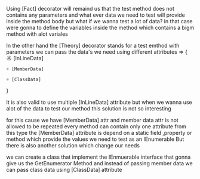 Using [Fact] decorator will remaind us that the test method does not contains any parameters
and what ever data we need to test will provide inside the method body
but what if we wanna test a lot of data?
in that case were gonna to define the variables inside the method which contains a bigm method with alot variales

In the other hand the [Theory] decorator stands for a test emthod with parameters
we can pass the data's we need using different attributes =>
{
    ☼ [InLineData]

    ☼ [MemberData]

    ☼ [ClassData]
}

It is also valid to use multiple [InLineData] attribute
but when we wanna use alot of the data to test our method this solution is not so interesting

for this cause we have [MemberData] attr
    and member data attr is not allowed to be repeated every method can contain only one attribute from this type
the [MemberData] attribute is depend on a static field ,property or method which provide the values we need to test
as an IEnumerable<Any>
But there is also another solution which change our needs

we can create a class that implement the IEnmuerable interface that gonna give us the GetEnumerator Method
and instead of  passing member data we can pass class data using [ClassData] attribute
